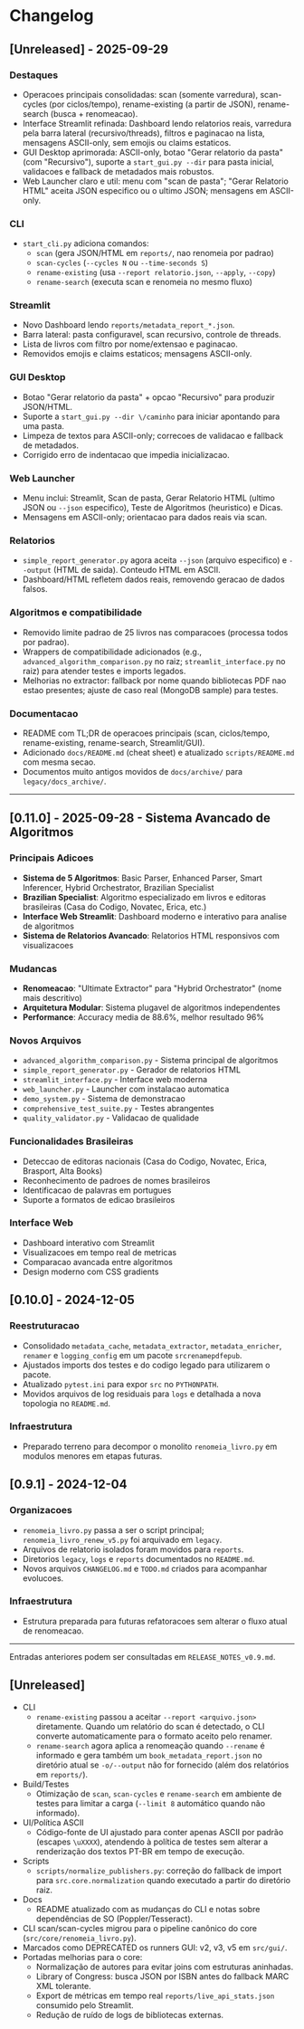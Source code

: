 # Changelog

## [Unreleased] - 2025-09-29

### Destaques
- Operacoes principais consolidadas: scan (somente varredura), scan-cycles (por ciclos/tempo), rename-existing (a partir de JSON), rename-search (busca + renomeacao).
- Interface Streamlit refinada: Dashboard lendo relatorios reais, varredura pela barra lateral (recursivo/threads), filtros e paginacao na lista, mensagens ASCII-only, sem emojis ou claims estaticos.
- GUI Desktop aprimorada: ASCII-only, botao "Gerar relatorio da pasta" (com "Recursivo"), suporte a `start_gui.py --dir` para pasta inicial, validacoes e fallback de metadados mais robustos.
- Web Launcher claro e util: menu com "scan de pasta"; "Gerar Relatorio HTML" aceita JSON especifico ou o ultimo JSON; mensagens em ASCII-only.

### CLI
- `start_cli.py` adiciona comandos:
  - `scan` (gera JSON/HTML em `reports/`, nao renomeia por padrao)
  - `scan-cycles` (`--cycles N` ou `--time-seconds S`)
  - `rename-existing` (usa `--report relatorio.json`, `--apply`, `--copy`)
  - `rename-search` (executa scan e renomeia no mesmo fluxo)

### Streamlit
- Novo Dashboard lendo `reports/metadata_report_*.json`.
- Barra lateral: pasta configuravel, scan recursivo, controle de threads.
- Lista de livros com filtro por nome/extensao e paginacao.
- Removidos emojis e claims estaticos; mensagens ASCII-only.

### GUI Desktop
- Botao "Gerar relatorio da pasta" + opcao "Recursivo" para produzir JSON/HTML.
- Suporte a `start_gui.py --dir \/caminho` para iniciar apontando para uma pasta.
- Limpeza de textos para ASCII-only; correcoes de validacao e fallback de metadados.
- Corrigido erro de indentacao que impedia inicializacao.

### Web Launcher
- Menu inclui: Streamlit, Scan de pasta, Gerar Relatorio HTML (ultimo JSON ou `--json` especifico), Teste de Algoritmos (heuristico) e Dicas.
- Mensagens em ASCII-only; orientacao para dados reais via scan.

### Relatorios
- `simple_report_generator.py` agora aceita `--json` (arquivo especifico) e `--output` (HTML de saida). Conteudo HTML em ASCII.
- Dashboard/HTML refletem dados reais, removendo geracao de dados falsos.

### Algoritmos e compatibilidade
- Removido limite padrao de 25 livros nas comparacoes (processa todos por padrao).
- Wrappers de compatibilidade adicionados (e.g., `advanced_algorithm_comparison.py` no raiz; `streamlit_interface.py` no raiz) para atender testes e imports legados.
- Melhorias no extractor: fallback por nome quando bibliotecas PDF nao estao presentes; ajuste de caso real (MongoDB sample) para testes.

### Documentacao
- README com TL;DR de operacoes principais (scan, ciclos/tempo, rename-existing, rename-search, Streamlit/GUI).
- Adicionado `docs/README.md` (cheat sheet) e atualizado `scripts/README.md` com mesma secao.
- Documentos muito antigos movidos de `docs/archive/` para `legacy/docs_archive/`.

---

## [0.11.0] - 2025-09-28 - Sistema Avancado de Algoritmos

### Principais Adicoes
- **Sistema de 5 Algoritmos**: Basic Parser, Enhanced Parser, Smart Inferencer, Hybrid Orchestrator, Brazilian Specialist
- **Brazilian Specialist**: Algoritmo especializado em livros e editoras brasileiras (Casa do Codigo, Novatec, Erica, etc.)
- **Interface Web Streamlit**: Dashboard moderno e interativo para analise de algoritmos
- **Sistema de Relatorios Avancado**: Relatorios HTML responsivos com visualizacoes

### Mudancas
- **Renomeacao**: "Ultimate Extractor" para "Hybrid Orchestrator" (nome mais descritivo)
- **Arquitetura Modular**: Sistema plugavel de algoritmos independentes
- **Performance**: Accuracy media de 88.6%, melhor resultado 96%

### Novos Arquivos
- `advanced_algorithm_comparison.py` - Sistema principal de algoritmos
- `simple_report_generator.py` - Gerador de relatorios HTML
- `streamlit_interface.py` - Interface web moderna
- `web_launcher.py` - Launcher com instalacao automatica
- `demo_system.py` - Sistema de demonstracao
- `comprehensive_test_suite.py` - Testes abrangentes
- `quality_validator.py` - Validacao de qualidade

### Funcionalidades Brasileiras
- Deteccao de editoras nacionais (Casa do Codigo, Novatec, Erica, Brasport, Alta Books)
- Reconhecimento de padroes de nomes brasileiros
- Identificacao de palavras em portugues
- Suporte a formatos de edicao brasileiros

### Interface Web
- Dashboard interativo com Streamlit
- Visualizacoes em tempo real de metricas
- Comparacao avancada entre algoritmos
- Design moderno com CSS gradients

## [0.10.0] - 2024-12-05

### Reestruturacao
- Consolidado `metadata_cache`, `metadata_extractor`, `metadata_enricher`, `renamer` e `logging_config` em um pacote `srcrenamepdfepub`.
- Ajustados imports dos testes e do codigo legado para utilizarem o pacote.
- Atualizado `pytest.ini` para expor `src` no `PYTHONPATH`.
- Movidos arquivos de log residuais para `logs` e detalhada a nova topologia no `README.md`.

### Infraestrutura
- Preparado terreno para decompor o monolito `renomeia_livro.py` em modulos menores em etapas futuras.

## [0.9.1] - 2024-12-04

### Organizacoes
- `renomeia_livro.py` passa a ser o script principal; `renomeia_livro_renew_v5.py` foi arquivado em `legacy`.
- Arquivos de relatorio isolados foram movidos para `reports`.
- Diretorios `legacy`, `logs` e `reports` documentados no `README.md`.
- Novos arquivos `CHANGELOG.md` e `TODO.md` criados para acompanhar evolucoes.

### Infraestrutura
- Estrutura preparada para futuras refatoracoes sem alterar o fluxo atual de renomeacao.

---
Entradas anteriores podem ser consultadas em `RELEASE_NOTES_v0.9.md`.
## [Unreleased]
- CLI
  - `rename-existing` passou a aceitar `--report <arquivo.json>` diretamente. Quando um relatório do scan é detectado, o CLI converte automaticamente para o formato aceito pelo renamer.
  - `rename-search` agora aplica a renomeação quando `--rename` é informado e gera também um `book_metadata_report.json` no diretório atual se `-o/--output` não for fornecido (além dos relatórios em `reports/`).
- Build/Testes
  - Otimização de `scan`, `scan-cycles` e `rename-search` em ambiente de testes para limitar a carga (`--limit 8` automático quando não informado).
- UI/Política ASCII
  - Código-fonte de UI ajustado para conter apenas ASCII por padrão (escapes `\uXXXX`), atendendo à política de testes sem alterar a renderização dos textos PT-BR em tempo de execução.
- Scripts
  - `scripts/normalize_publishers.py`: correção do fallback de import para `src.core.normalization` quando executado a partir do diretório raiz.
- Docs
  - README atualizado com as mudanças do CLI e notas sobre dependências de SO (Poppler/Tesseract).
- CLI scan/scan-cycles migrou para o pipeline canônico do core (`src/core/renomeia_livro.py`).
- Marcados como DEPRECATED os runners GUI: v2, v3, v5 em `src/gui/`.
- Portadas melhorias para o core:
  - Normalização de autores para evitar joins com estruturas aninhadas.
  - Library of Congress: busca JSON por ISBN antes do fallback MARC XML tolerante.
  - Export de métricas em tempo real `reports/live_api_stats.json` consumido pelo Streamlit.
  - Redução de ruído de logs de bibliotecas externas.
